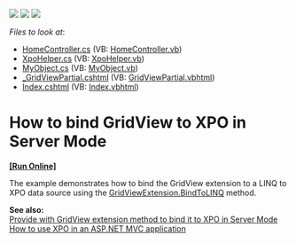 <!-- default badges list -->
![](https://img.shields.io/endpoint?url=https://codecentral.devexpress.com/api/v1/VersionRange/128551127/19.1.8%2B)
[![](https://img.shields.io/badge/Open_in_DevExpress_Support_Center-FF7200?style=flat-square&logo=DevExpress&logoColor=white)](https://supportcenter.devexpress.com/ticket/details/E2836)
[![](https://img.shields.io/badge/📖_How_to_use_DevExpress_Examples-e9f6fc?style=flat-square)](https://docs.devexpress.com/GeneralInformation/403183)
<!-- default badges end -->
<!-- default file list -->
*Files to look at*:

* [HomeController.cs](./CS/E2836/Controllers/HomeController.cs) (VB: [HomeController.vb](./VB/E2836/Controllers/HomeController.vb))
* [XpoHelper.cs](./CS/E2836/Helpers/XpoHelper.cs) (VB: [XpoHelper.vb](./VB/E2836/Helpers/XpoHelper.vb))
* [MyObject.cs](./CS/E2836/Models/MyObject.cs) (VB: [MyObject.vb](./VB/E2836/Models/MyObject.vb))
* [_GridViewPartial.cshtml](./CS/E2836/Views/Home/_GridViewPartial.cshtml) (VB: [GridViewPartial.vbhtml](./VB/E2836/Views/Home/_GridViewPartial.vbhtml))
* [Index.cshtml](./CS/E2836/Views/Home/Index.cshtml) (VB: [Index.vbhtml](./VB/E2836/Views/Home/Index.vbhtml))
<!-- default file list end -->
# How to bind GridView to XPO in Server Mode
<!-- run online -->
**[[Run Online]](https://codecentral.devexpress.com/e2836/)**
<!-- run online end -->


<p>The example demonstrates how to bind the GridView extension to a LINQ to XPO data source using the <a href="http://documentation.devexpress.com/#AspNet/DevExpressWebMvcGridViewExtension_BindToLINQtopic"><u>GridViewExtension.BindToLINQ</u></a> method.</p><p><strong>See also:<br />
</strong><a href="https://www.devexpress.com/Support/Center/p/S36565">Provide with GridView extension method to bind it to XPO in Server Mode</a><br />
<a href="https://www.devexpress.com/Support/Center/p/K18525">How to use XPO in an ASP.NET MVC application</a></p>

<br/>


